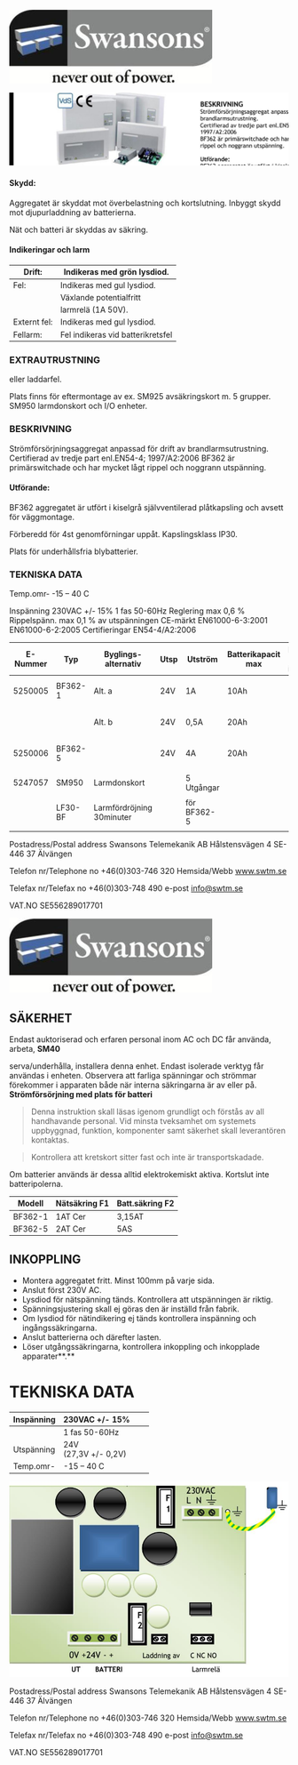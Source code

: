 ![](_page_0_Picture_1.jpeg)

![](_page_0_Picture_2.jpeg)

#### **Skydd**:

Aggregatet är skyddat mot överbelastning och kortslutning. Inbyggt skydd mot djupurladdning av batterierna.

Nät och batteri är skyddas av säkring.

#### **Indikeringar och larm**

| Drift:       | Indikeras med grön lysdiod.       |
|--------------|-----------------------------------|
| Fel:         | Indikeras med gul lysdiod.        |
|              | Växlande potentialfritt           |
|              | larmrelä (1A 50V).                |
| Externt fel: | Indikeras med gul lysdiod.        |
| Fellarm:     | Fel indikeras vid batterikretsfel |

### **EXTRAUTRUSTNING**

eller laddarfel.

Plats finns för eftermontage av ex. SM925 avsäkringskort m. 5 grupper. SM950 larmdonskort och I/O enheter.

### **BESKRIVNING**

Strömförsörjningsaggregat anpassad för drift av brandlarmsutrustning. Certifierad av tredje part enl.EN54-4; 1997/A2:2006 BF362 är primärswitchade och har mycket lågt rippel och noggrann utspänning.

#### **Utförande:**

BF362 aggregatet är utfört i kiselgrå självventilerad plåtkapsling och avsett för väggmontage.

Förberedd för 4st genomförningar uppåt. Kapslingsklass IP30.

Plats för underhållsfria blybatterier.

### **TEKNISKA DATA**

Temp.omr- -15 – 40 C

Inspänning 230VAC +/- 15% 1 fas 50-60Hz Reglering max 0,6 % Rippelspänn. max 0,1 % av utspänningen CE-märkt EN61000-6-3:2001 EN61000-6-2:2005 Certifieringar EN54-4/A2:2006

| E-Nummer | Typ         | Byglings-alternativ          | Utsp | Utström     | Batterikapacit<br>max | Batteri plats<br>internt | Internförb.<br>batteridrift | HxBxD mm        |
|----------|-------------|------------------------------|------|-------------|-----------------------|--------------------------|-----------------------------|-----------------|
| 5250005  | BF362-1     | Alt. a                       | 24V  | 1A          | 10Ah                  | max 2x 18Ah              |                             | 404 x 404 x 110 |
|          |             | Alt. b                       | 24V  | 0,5A        | 20Ah                  | max 2x 18Ah              |                             | 404 x 404 x 110 |
| 5250006  | BF362-5     |                              | 24V  | 4A          | 20Ah                  | max 2x 18Ah              | 22mA                        | 404 x 404 x 110 |
|          |             |                              |      |             |                       |                          |                             |                 |
| 5247057  | SM950       | Larmdonskort                 |      | 5 Utgångar  |                       |                          |                             |                 |
|          |             |                              |      |             |                       |                          |                             |                 |
|          | LF30-<br>BF | Larmfördröjning<br>30minuter |      | för BF362-5 |                       |                          |                             |                 |
|          |             |                              |      |             |                       |                          |                             |                 |

Postadress/Postal address Swansons Telemekanik AB Hålstensvägen 4 SE-446 37 Älvängen

Telefon nr/Telephone no +46(0)303-746 320 Hemsida/Webb www.swtm.se

Telefax nr/Telefax no +46(0)303-748 490 e-post info@swtm.se

VAT.NO SE556289017701

![](_page_1_Picture_1.jpeg)

## **SÄKERHET**

Endast auktoriserad och erfaren personal inom AC och DC får använda, arbeta,  **SM40** 

serva/underhålla, installera denna enhet. Endast isolerade verktyg får användas i enheten. Observera att farliga spänningar och strömmar förekommer i apparaten både när interna säkringarna är av eller på.  **Strömförsörjning med plats för batteri**

> Denna instruktion skall läsas igenom grundligt och förstås av all handhavande personal. Vid minsta tveksamhet om systemets uppbyggnad, funktion, komponenter samt säkerhet skall leverantören kontaktas.

> Kontrollera att kretskort sitter fast och inte är transportskadade.

Om batterier används är dessa alltid elektrokemiskt aktiva. Kortslut inte batteripolerna.

| Modell  | Nätsäkring F1 | Batt.säkring F2 |
|---------|---------------|-----------------|
| BF362-1 | 1AT Cer       | 3,15AT          |
| BF362-5 | 2AT Cer       | 5AS             |

## **INKOPPLING**

- Montera aggregatet fritt. Minst 100mm på varje sida.
- Anslut först 230V AC.
- Lysdiod för nätspänning tänds. Kontrollera att utspänningen är riktig.
- Spänningsjustering skall ej göras den är inställd från fabrik.
- Om lysdiod för nätindikering ej tänds kontrollera inspänning och ingångssäkringarna.
- Anslut batterierna och därefter lasten.
- Löser utgångssäkringarna, kontrollera inkoppling och inkopplade apparater**.**

# **TEKNISKA DATA**

| Inspänning | 230VAC +/- 15%          |  |  |
|------------|-------------------------|--|--|
|            | 1 fas 50-60Hz           |  |  |
| Utspänning | 24V<br>(27,3V +/- 0,2V) |  |  |
| Temp.omr-  | -15 – 40 C              |  |  |

![](_page_1_Figure_19.jpeg)

Postadress/Postal address Swansons Telemekanik AB Hålstensvägen 4 SE-446 37 Älvängen

Telefon nr/Telephone no +46(0)303-746 320 Hemsida/Webb www.swtm.se

Telefax nr/Telefax no +46(0)303-748 490 e-post info@swtm.se

VAT.NO SE556289017701